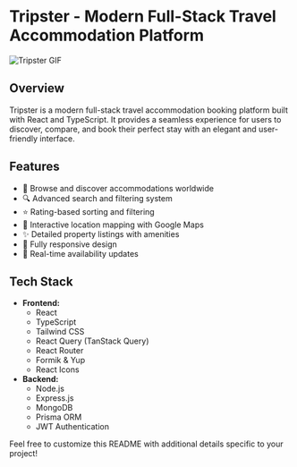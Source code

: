 # Tripster - Modern Full-Stack Travel Accommodation Platform

![Tripster GIF](https://github.com/yasin-erkan/Tripster---Modern-Travel-Accommodation-Platform/blob/main/tripster.gif)

## Overview
Tripster is a modern full-stack travel accommodation booking platform built with React and TypeScript. It provides a seamless experience for users to discover, compare, and book their perfect stay with an elegant and user-friendly interface.

## Features
- 🏨 Browse and discover accommodations worldwide
- 🔍 Advanced search and filtering system
- ⭐ Rating-based sorting and filtering
- 📍 Interactive location mapping with Google Maps
- ✨ Detailed property listings with amenities
- 📱 Fully responsive design
- 🔄 Real-time availability updates

## Tech Stack
- **Frontend:**
  - React
  - TypeScript
  - Tailwind CSS
  - React Query (TanStack Query)
  - React Router
  - Formik & Yup
  - React Icons
- **Backend:**
  - Node.js
  - Express.js
  - MongoDB
  - Prisma ORM
  - JWT Authentication

Feel free to customize this README with additional details specific to your project!
